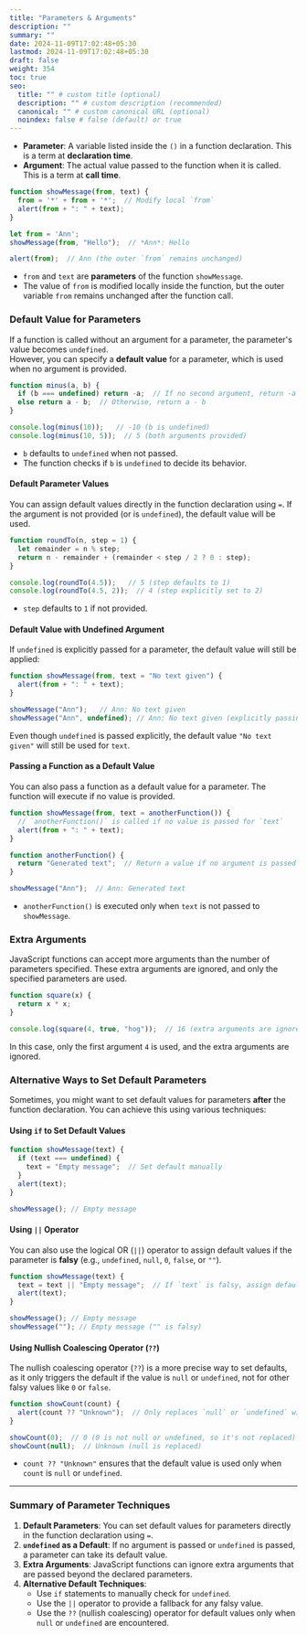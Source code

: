 ```yaml
---
title: "Parameters & Arguments"
description: ""
summary: ""
date: 2024-11-09T17:02:48+05:30
lastmod: 2024-11-09T17:02:48+05:30
draft: false
weight: 354
toc: true
seo:
  title: "" # custom title (optional)
  description: "" # custom description (recommended)
  canonical: "" # custom canonical URL (optional)
  noindex: false # false (default) or true
---
```



- **Parameter**: A variable listed inside the `()` in a function declaration. This is a term at **declaration time**.
- **Argument**: The actual value passed to the function when it is called. This is a term at **call time**.

```js
function showMessage(from, text) {
  from = '*' + from + '*';  // Modify local `from`
  alert(from + ": " + text);
}

let from = 'Ann';
showMessage(from, "Hello");  // *Ann*: Hello

alert(from);  // Ann (the outer `from` remains unchanged)
```
- `from` and `text` are **parameters** of the function `showMessage`.
- The value of `from` is modified locally inside the function, but the outer variable `from` remains unchanged after the function call.

### **Default Value for Parameters**

If a function is called without an argument for a parameter, the parameter's value becomes `undefined`.   
However, you can specify a **default value** for a parameter, which is used when no argument is provided.

```js
function minus(a, b) {
  if (b === undefined) return -a;  // If no second argument, return -a
  else return a - b;  // Otherwise, return a - b
}

console.log(minus(10));   // -10 (b is undefined)
console.log(minus(10, 5));  // 5 (both arguments provided)
```
- `b` defaults to `undefined` when not passed.
- The function checks if `b` is `undefined` to decide its behavior.

#### **Default Parameter Values**

You can assign default values directly in the function declaration using `=`. If the argument is not provided (or is `undefined`), the default value will be used.

```js
function roundTo(n, step = 1) {
  let remainder = n % step;
  return n - remainder + (remainder < step / 2 ? 0 : step);
}

console.log(roundTo(4.5));   // 5 (step defaults to 1)
console.log(roundTo(4.5, 2));  // 4 (step explicitly set to 2)
```
- `step` defaults to `1` if not provided.

#### **Default Value with Undefined Argument**

If `undefined` is explicitly passed for a parameter, the default value will still be applied:

```js
function showMessage(from, text = "No text given") {
  alert(from + ": " + text);
}

showMessage("Ann");   // Ann: No text given
showMessage("Ann", undefined); // Ann: No text given (explicitly passing `undefined`)
```

Even though `undefined` is passed explicitly, the default value `"No text given"` will still be used for `text`.

#### **Passing a Function as a Default Value**

You can also pass a function as a default value for a parameter. The function will execute if no value is provided.

```js
function showMessage(from, text = anotherFunction()) {
  // `anotherFunction()` is called if no value is passed for `text`
  alert(from + ": " + text);
}

function anotherFunction() {
  return "Generated text";  // Return a value if no argument is passed
}

showMessage("Ann");  // Ann: Generated text
```
- `anotherFunction()` is executed only when `text` is not passed to `showMessage`.

### **Extra Arguments**

JavaScript functions can accept more arguments than the number of parameters specified. These extra arguments are ignored, and only the specified parameters are used.

```js
function square(x) {
  return x * x;
}

console.log(square(4, true, "hog"));  // 16 (extra arguments are ignored)
```

In this case, only the first argument `4` is used, and the extra arguments are ignored.

### **Alternative Ways to Set Default Parameters**

Sometimes, you might want to set default values for parameters **after** the function declaration. You can achieve this using various techniques:

#### **Using `if` to Set Default Values**

```js
function showMessage(text) {
  if (text === undefined) {
    text = "Empty message";  // Set default manually
  }
  alert(text);
}

showMessage(); // Empty message
```

#### **Using `||` Operator**

You can also use the logical OR (`||`) operator to assign default values if the parameter is **falsy** (e.g., `undefined`, `null`, `0`, `false`, or `""`).

```js
function showMessage(text) {
  text = text || "Empty message";  // If `text` is falsy, assign default
  alert(text);
}

showMessage(); // Empty message
showMessage(""); // Empty message ("" is falsy)
```

#### **Using Nullish Coalescing Operator (`??`)**

The nullish coalescing operator (`??`) is a more precise way to set defaults, as it only triggers the default if the value is `null` or `undefined`, not for other falsy values like `0` or `false`.

```js
function showCount(count) {
  alert(count ?? "Unknown");  // Only replaces `null` or `undefined` with "Unknown"
}

showCount(0);  // 0 (0 is not null or undefined, so it's not replaced)
showCount(null);  // Unknown (null is replaced)
```

- `count ?? "Unknown"` ensures that the default value is used only when `count` is `null` or `undefined`.

---

### **Summary of Parameter Techniques**

1. **Default Parameters**: You can set default values for parameters directly in the function declaration using `=`.
2. **`undefined` as a Default**: If no argument is passed or `undefined` is passed, a parameter can take its default value.
3. **Extra Arguments**: JavaScript functions can ignore extra arguments that are passed beyond the declared parameters.
4. **Alternative Default Techniques**:
   - Use `if` statements to manually check for `undefined`.
   - Use the `||` operator to provide a fallback for any falsy value.
   - Use the `??` (nullish coalescing) operator for default values only when `null` or `undefined` are encountered.

